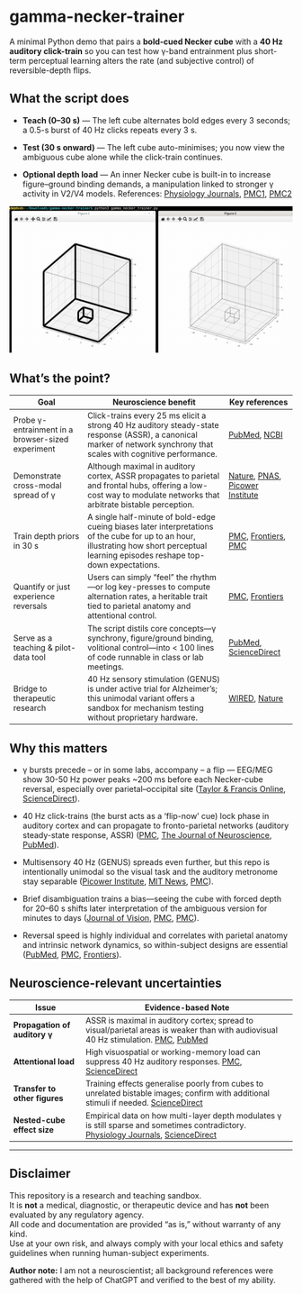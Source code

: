 # gamma-necker-trainer

A minimal Python demo that pairs a **bold-cued Necker cube** with a **40 Hz auditory click-train** so you can test how γ-band entrainment plus short-term perceptual learning alters the rate (and subjective control) of reversible-depth flips.

## What the script does
- **Teach (0–30 s)** — The left cube alternates bold edges every 3 seconds; a 0.5-s burst of 40 Hz clicks repeats every 3 s.

- **Test (30 s onward)** — The left cube auto-minimises; you now view the ambiguous cube alone while the click-train continues.

- **Optional depth load** — An inner Necker cube is built-in to increase figure–ground binding demands, a manipulation linked to stronger γ activity in V2/V4 models. 
  References: [Physiology Journals](https://journals.physiology.org/doi/full/10.1152/jn.00203.2007), [PMC1](https://pmc.ncbi.nlm.nih.gov/articles/PMC4912377/), [PMC2](https://pmc.ncbi.nlm.nih.gov/articles/PMC1564069/)

![Alt text](/images/screenshot.png?raw=true "First 30 seconds")

## What’s the point?
| **Goal** | **Neuroscience benefit** | **Key references** |
|---|---|---|
| Probe γ-entrainment in a browser-sized experiment | Click-trains every 25 ms elicit a strong 40 Hz auditory steady-state response (ASSR), a canonical marker of network synchrony that scales with cognitive performance. | [PubMed](https://pubmed.ncbi.nlm.nih.gov/31589626/), [NCBI](https://www.ncbi.nlm.nih.gov/books/NBK597346/) |
| Demonstrate cross-modal spread of γ | Although maximal in auditory cortex, ASSR propagates to parietal and frontal hubs, offering a low-cost way to modulate networks that arbitrate bistable perception. | [Nature](https://www.nature.com/articles/s41586-024-07132-6), [PNAS](https://www.pnas.org/doi/10.1073/pnas.1402773111), [Picower Institute](https://picower.mit.edu/news/review-evidence-expanding-40hz-gamma-stimulation-promotes-brain-health) |
| Train depth priors in 30 s | A single half-minute of bold-edge cueing biases later interpretations of the cube for up to an hour, illustrating how short perceptual learning episodes reshape top-down expectations. | [PMC](https://pmc.ncbi.nlm.nih.gov/articles/PMC9582357/), [Frontiers](https://www.frontiersin.org/journals/psychology/articles/10.3389/fpsyg.2023.1160605/full), [PMC](https://pmc.ncbi.nlm.nih.gov/articles/PMC3309967/) |
| Quantify or just experience reversals | Users can simply “feel” the rhythm—or log key-presses to compute alternation rates, a heritable trait tied to parietal anatomy and attentional control. | [PMC](https://pmc.ncbi.nlm.nih.gov/articles/PMC5467698/), [Frontiers](https://www.frontiersin.org/journals/human-neuroscience/articles/10.3389/fnhum.2014.00979/full) |
| Serve as a teaching & pilot-data tool | The script distils core concepts—γ synchrony, figure/ground binding, volitional control—into < 100 lines of code runnable in class or lab meetings. | [PubMed](https://pubmed.ncbi.nlm.nih.gov/21194550/), [ScienceDirect](https://www.sciencedirect.com/science/article/abs/pii/S1053811918321359) |
| Bridge to therapeutic research | 40 Hz sensory stimulation (GENUS) is under active trial for Alzheimer’s; this unimodal variant offers a sandbox for mechanism testing without proprietary hardware. | [WIRED](https://www.wired.com/story/cognito-wearable-device-light-sound-treatment-alzheimers-dementia), [Nature](https://www.nature.com/articles/s41586-024-07132-6) |

## Why this matters
- γ bursts precede – or in some labs, accompany – a flip — EEG/MEG show 30-50 Hz power peaks ~200 ms before each Necker-cube reversal, especially over parietal–occipital site ([Taylor & Francis Online](https://www.tandfonline.com/doi/abs/10.1080/13506280143000151), [ScienceDirect](https://www.sciencedirect.com/science/article/abs/pii/S0167876005001273)).

- 40 Hz click-trains (the burst acts as a ‘flip-now’ cue) lock phase in auditory cortex and can propagate to fronto-parietal networks (auditory steady-state response, ASSR) ([PMC](https://pmc.ncbi.nlm.nih.gov/articles/PMC4946051/), [The Journal of Neuroscience](https://www.jneurosci.org/content/44/24/e2029232024), [PubMed](https://pubmed.ncbi.nlm.nih.gov/20413346/)).

- Multisensory 40 Hz (GENUS) spreads even further, but this repo is intentionally unimodal so the visual task and the auditory metronome stay separable ([Picower Institute](https://picower.mit.edu/news/review-evidence-expanding-40hz-gamma-stimulation-promotes-brain-health), [MIT News](https://news.mit.edu/2025/evidence-40hz-gamma-stimulation-promotes-brain-health-expanding-0314), [PMC](https://pmc.ncbi.nlm.nih.gov/articles/PMC10842797/)).

- Brief disambiguation trains a bias—seeing the cube with forced depth for 20–60 s shifts later interpretation of the ambiguous version for minutes to days ([Journal of Vision](https://jov.arvojournals.org/article.aspx?articleid=2191673), [PMC](https://pmc.ncbi.nlm.nih.gov/articles/PMC3118412/), [PMC](https://pmc.ncbi.nlm.nih.gov/articles/PMC3217240/)).

- Reversal speed is highly individual and correlates with parietal anatomy and intrinsic network dynamics, so within-subject designs are essential ([PubMed](https://pubmed.ncbi.nlm.nih.gov/20727757/), [PMC](https://pmc.ncbi.nlm.nih.gov/articles/PMC1403736/), [Frontiers](https://www.frontiersin.org/journals/psychology/articles/10.3389/fpsyg.2018.00589/full)).

## Neuroscience-relevant uncertainties
| **Issue** | **Evidence-based Note** |
|-----------------------------------------|----------------------------------|
| **Propagation of auditory γ** | ASSR is maximal in auditory cortex; spread to visual/parietal areas is weaker than with audiovisual 40 Hz stimulation. [PMC](https://pmc.ncbi.nlm.nih.gov/articles/PMC4946051/), [PubMed](https://pubmed.ncbi.nlm.nih.gov/40034515/) |
| **Attentional load** | High visuospatial or working-memory load can suppress 40 Hz auditory responses. [PMC](https://pmc.ncbi.nlm.nih.gov/articles/PMC3711011/), [ScienceDirect](https://www.sciencedirect.com/science/article/pii/S000169181930455X) |
| **Transfer to other figures** | Training effects generalise poorly from cubes to unrelated bistable images; confirm with additional stimuli if needed. [ScienceDirect](https://www.sciencedirect.com/science/article/abs/pii/S1053811915005583) |
| **Nested-cube effect size** | Empirical data on how multi-layer depth modulates γ is still sparse and sometimes contradictory. [Physiology Journals](https://journals.physiology.org/doi/full/10.1152/jn.00203.2007), [ScienceDirect](https://www.sciencedirect.com/science/article/pii/S0042698908004914) |

---

## Disclaimer

This repository is a research and teaching sandbox.  
It is **not** a medical, diagnostic, or therapeutic device and has **not** been evaluated by any regulatory agency.  
All code and documentation are provided “as is,” without warranty of any kind.  
Use at your own risk, and always comply with your local ethics and safety guidelines when running human-subject experiments.

**Author note:** I am not a neuroscientist; all background references were gathered with the help of ChatGPT and verified to the best of my ability.


